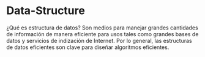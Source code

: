 # Data-Structure
¿Qué es estructura de datos?
Son medios para manejar grandes cantidades de información de manera eficiente para usos tales como grandes bases de datos y servicios de indización de Internet. 
Por lo general, las estructuras de datos eficientes son clave para diseñar algoritmos eficientes.
